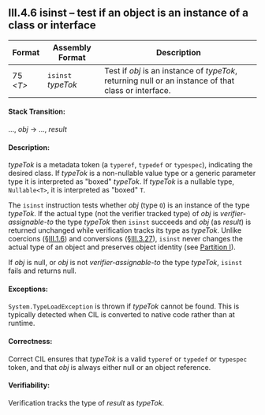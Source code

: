 ## III.4.6 isinst &ndash; test if an object is an instance of a class or interface

 Format | Assembly Format | Description
 ---- | ---- | ----
 75 _\<T\>_ | `isinst` _typeTok_ | Test if _obj_ is an instance of _typeTok_, returning null or an instance of that class or interface.

#### Stack Transition:

&hellip;, _obj_ &rarr; &hellip;, _result_

#### Description:

_typeTok_ is a metadata token (a `typeref`, `typedef` or `typespec`), indicating the desired class. If _typeTok_ is a non-nullable value type or a generic parameter type it is interpreted as "boxed" _typeTok_. If _typeTok_ is a nullable type, `Nullable<T>`, it is interpreted as "boxed" `T`.

The `isinst` instruction tests whether _obj_ (type `O`) is an instance of the type _typeTok_. If the actual type (not the verifier tracked type) of _obj_ is *verifier-assignable-to* the type _typeTok_ then `isinst` succeeds and _obj_ (as _result_) is returned unchanged while verification tracks its type as _typeTok_. Unlike coercions (§[III.1.6](#todo-missing-hyperlink)) and conversions (§[III.3.27](#todo-missing-hyperlink)), `isinst` never changes the actual type of an object and preserves object identity (see [Partition I](#todo-missing-hyperlink)).

If _obj_ is null, or _obj_ is not *verifier-assignable-to* the type _typeTok_, `isinst` fails and returns null.

#### Exceptions:

`System.TypeLoadException` is thrown if _typeTok_ cannot be found. This is typically detected when CIL is converted to native code rather than at runtime.

#### Correctness:

Correct CIL ensures that _typeTok_ is a valid `typeref` or `typedef` or `typespec` token, and that _obj_ is always either null or an object reference.

#### Verifiability:

Verification tracks the type of _result_ as _typeTok_.
